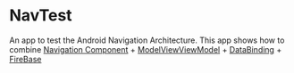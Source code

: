 # NavTest
An app to test the Android Navigation Architecture. This app shows how to combine [Navigation Component](https://developer.android.com/guide/navigation) + [ModelViewViewModel](https://developer.android.com/topic/libraries/architecture/viewmodel) + [DataBinding](https://developer.android.com/topic/libraries/architecture/viewmodel) + [FireBase](https://firebase.google.com)
